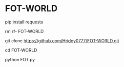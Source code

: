 # FOT-WORLD

pip install requests

rm rf- FOT-WORLD

git clone https://github.com/Hridoy0777/FOT-WORLD.git

cd FOT-WORLD

python FOT.py
